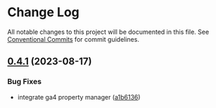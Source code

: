 # Change Log

All notable changes to this project will be documented in this file.
See [Conventional Commits](https://conventionalcommits.org) for commit guidelines.

## [0.4.1](https://github.com/optimics/analytics/compare/v0.4.0...v0.4.1) (2023-08-17)


### Bug Fixes

* integrate ga4 property manager ([a1b6136](https://github.com/optimics/analytics/commit/a1b61364b114d9af48aa77032fb9af067d7839c8))
